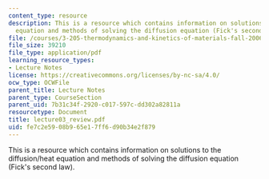 ```yaml
---
content_type: resource
description: This is a resource which contains information on solutions to the diffusion/heat
  equation and methods of solving the diffusion equation (Fick's second law).
file: /courses/3-205-thermodynamics-and-kinetics-of-materials-fall-2006/fe7c2e5908b965e17ff6d90b34e2f879_lecture03_review.pdf
file_size: 39210
file_type: application/pdf
learning_resource_types:
- Lecture Notes
license: https://creativecommons.org/licenses/by-nc-sa/4.0/
ocw_type: OCWFile
parent_title: Lecture Notes
parent_type: CourseSection
parent_uid: 7b31c34f-2920-c017-597c-dd302a82811a
resourcetype: Document
title: lecture03_review.pdf
uid: fe7c2e59-08b9-65e1-7ff6-d90b34e2f879
---
```

This is a resource which contains information on solutions to the diffusion/heat equation and methods of solving the diffusion equation (Fick's second law).